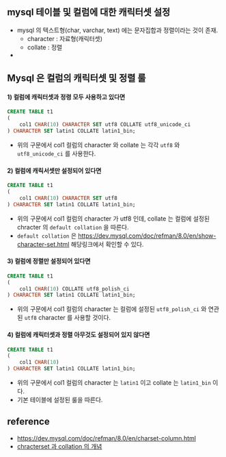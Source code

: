 ## mysql 테이블 및 컬럼에 대한 캐릭터셋 설정
* mysql 의 텍스트형(char, varchar, text) 에는 문자집합과 정렬이라는 것이 존재.
    * character : 자료형(캐릭터셋)
    * collate : 정렬
* 

## Mysql 은 컬럼의 캐릭터셋 및 정렬 룰
#### 1) 컬럼에 캐릭터셋과 정령 모두 사용하고 있다면
```sql
CREATE TABLE t1
(
    col1 CHAR(10) CHARACTER SET utf8 COLLATE utf8_unicode_ci
) CHARACTER SET latin1 COLLATE latin1_bin;
```
* 위의 구문에서 col1 컬럼의 character 와 collate 는 각각 `utf8` 와 `utf8_unicode_ci` 를 사용한다.

#### 2) 컬럼에 캐릭서셋만 설정되어 있다면
```sql
CREATE TABLE t1
(
    col1 CHAR(10) CHARACTER SET utf8
) CHARACTER SET latin1 COLLATE latin1_bin;
```
* 위의 구문에서 col1 컬럼의 character 가 utf8 인데, collate 는 컬럼에 설정된 chracter 의 `default collation` 을 따른다.
* `default collation` 은 https://dev.mysql.com/doc/refman/8.0/en/show-character-set.html 해당링크에서 확인할 수 있다.

#### 3) 컬럼에 정렬만 설정되어 있다면
```sql
CREATE TABLE t1
(
    col1 CHAR(10) COLLATE utf8_polish_ci
) CHARACTER SET latin1 COLLATE latin1_bin;
```
* 위의 구문에서 col1 컬럼의 character 는 컬럼에 설정된 `utf8_polish_ci` 와 연관된 `utf8` character 를 사용할 것이다.

#### 4) 컬럼에 캐릭터셋과 정렬 아무것도 설정되어 있지 않다면
```sql
CREATE TABLE t1
(
    col1 CHAR(10)
) CHARACTER SET latin1 COLLATE latin1_bin;
```
* 위의 구문에서 col1 컬럼의 character 는 `latin1` 이고 collate 는 `latin1_bin` 이다.
* 기본 테이블에 설정된 룰을 따른다.

## reference
* https://dev.mysql.com/doc/refman/8.0/en/charset-column.html
* [chracterset 과 collation 의 개념](https://sshkim.tistory.com/128)